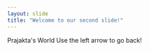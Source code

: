```yaml
---
layout: slide
title: "Welcome to our second slide!"
---
```

Prajakta's World
Use the left arrow to go back!
